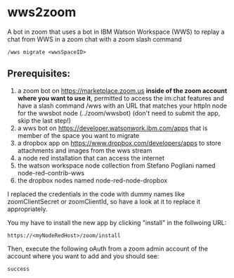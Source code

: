 # wws2zoom
A bot in zoom that uses a bot in IBM Watson Workspace (WWS) to replay a chat from WWS in a zoom chat with a zoom slash command 

`/wws migrate <wwsSpaceID>`

## Prerequisites:
1) a zoom bot on https://marketplace.zoom.us **inside of the zoom account where you want to use it**, permitted to access the im.chat features and have a slash command /wws with an URL that matches your httpIn node for the wwsbot node (../zoom/wwsbot) (don't need to submit the app, skip the last step!)
2) a wws bot on https://developer.watsonwork.ibm.com/apps that is member of the space you want to migrate
3) a dropbox app on https://www.dropbox.com/developers/apps to store attachments and images from the wws stream
4) a node red installation that can access the internet
5) the watson workspace node collection from Stefano Pogliani named node-red-contrib-wws
6) the dropbox nodes named node-red-node-dropbox

I replaced the credentials in the code with dummy names like zoomClientSecret or zoomClientId, so have a look at it to replace it appropriately.

You my have to install the new app by clicking "install" in the follwoing URL:

`https://<myNodeRedHost>/zoom/install`

Then, execute the following oAuth from a zoom admin account of the account where you want to add and you should see:

`success`
